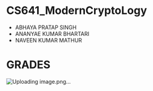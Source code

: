 # CS641_ModernCryptoLogy
- ABHAYA PRATAP SINGH
- ANANYAE KUMAR BHARTARI
- NAVEEN KUMAR MATHUR

# GRADES
![Uploading image.png…]()
